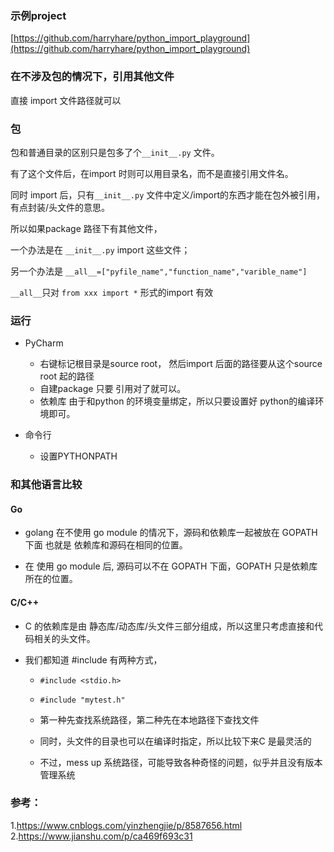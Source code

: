 ### 示例project

[https://github.com/harryhare/python_import_playground](https://github.com/harryhare/python_import_playground)

### 在不涉及包的情况下，引用其他文件

直接 import 文件路径就可以

### 包

包和普通目录的区别只是包多了个`__init__.py` 文件。

有了这个文件后，在import 时则可以用目录名，而不是直接引用文件名。

同时 import 后，只有`__init__.py` 文件中定义/import的东西才能在包外被引用，有点封装/头文件的意思。

所以如果package 路径下有其他文件，

一个办法是在 `__init__.py`  import 这些文件；

另一个办法是 `__all__=["pyfile_name","function_name","varible_name"]`

`__all__`只对 `from xxx import *` 形式的import 有效


### 运行

* PyCharm

    - 右键标记根目录是source root， 然后import 后面的路径要从这个source root 起的路径
    - 自建package 只要 引用对了就可以。
    - 依赖库 由于和python 的环境变量绑定，所以只要设置好 python的编译环境即可。

* 命令行

    - 设置PYTHONPATH

### 和其他语言比较

#### Go

- golang 在不使用 go module 的情况下，源码和依赖库一起被放在 GOPATH 下面
也就是 依赖库和源码在相同的位置。

- 在 使用 go module 后, 源码可以不在 GOPATH 下面，GOPATH 只是依赖库所在的位置。

#### C/C++

- C 的依赖库是由 静态库/动态库/头文件三部分组成，所以这里只考虑直接和代码相关的头文件。

- 我们都知道 #include 有两种方式，

    - `#include <stdio.h>`

    - `#include "mytest.h"`

    - 第一种先查找系统路径，第二种先在本地路径下查找文件

    - 同时，头文件的目录也可以在编译时指定，所以比较下来C 是最灵活的
    - 不过，mess up 系统路径，可能导致各种奇怪的问题，似乎并且没有版本管理系统


### 参考：
1.https://www.cnblogs.com/yinzhengjie/p/8587656.html
2.https://www.jianshu.com/p/ca469f693c31
